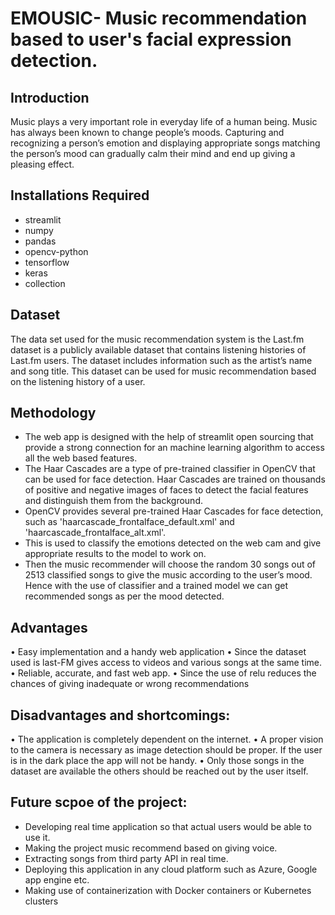 # EMOUSIC- Music recommendation based to user's facial expression detection.

## Introduction

Music plays a very important role in everyday life of a human being. Music has always been known to change people’s moods. Capturing and recognizing a person’s emotion and displaying appropriate songs matching the person’s mood can gradually calm their mind and end up giving a pleasing effect.

## Installations Required

* streamlit
* numpy
* pandas
* opencv-python
* tensorflow
* keras
* collection

## Dataset

The data set used for the music recommendation system is the Last.fm dataset is a publicly available dataset that contains listening histories of Last.fm users. The dataset includes information such as the artist’s name and song title. This dataset can be used for music recommendation based on the listening history of a user.

## Methodology

* The web app is designed with the help of streamlit open sourcing that provide a strong connection for an machine learning algorithm to access all the web based features.
* The Haar Cascades are a type of pre-trained classifier in OpenCV that can be used for face detection. Haar Cascades are trained on thousands of positive and negative images of faces to detect the facial features and distinguish them from the background.
* OpenCV provides several pre-trained Haar Cascades for face detection, such as 'haarcascade_frontalface_default.xml' and 'haarcascade_frontalface_alt.xml'.
* This is used to classify the emotions detected on the web cam and give appropriate results to the model to work on.
* Then the music recommender will choose the random 30 songs out of 2513 classified songs to give the music according to the user’s mood. Hence with the use of classifier and a trained model we can get recommended songs as per the mood detected.


## Advantages

• Easy implementation and a handy web application
• Since the dataset used is last-FM gives access to videos and various songs at the same time.
• Reliable, accurate, and fast web app.
• Since the use of relu reduces the chances of giving inadequate or wrong recommendations

## Disadvantages and shortcomings:

• The application is completely dependent on the internet.
• A proper vision to the camera is necessary as image detection should be proper. If the user is in the
dark place the app will not be handy.
• Only those songs in the dataset are available the others should be reached out by the user itself.

## Future scpoe of the project:

* Developing real time application so that actual users would be able to use it.
* Making the project music recommend based on giving voice.
*  Extracting songs from third party API in real time.
* Deploying this application in any cloud platform such as Azure, Google app engine etc.
* Making use of containerization with Docker containers or Kubernetes clusters







